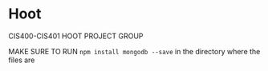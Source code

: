 # Hoot
CIS400-CIS401 HOOT PROJECT GROUP 

MAKE SURE TO RUN 
`npm install mongodb --save` in the directory where the files are
